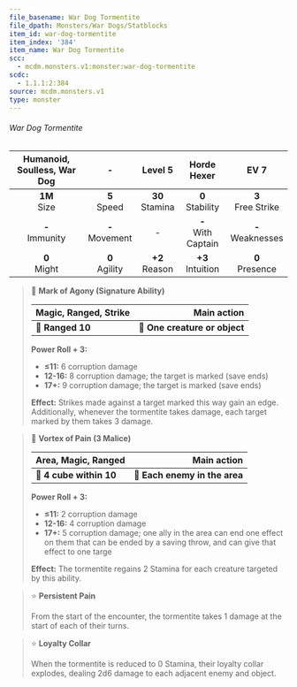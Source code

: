 ```yaml
---
file_basename: War Dog Tormentite
file_dpath: Monsters/War Dogs/Statblocks
item_id: war-dog-tormentite
item_index: '384'
item_name: War Dog Tormentite
scc:
  - mcdm.monsters.v1:monster:war-dog-tormentite
scdc:
  - 1.1.1:2:384
source: mcdm.monsters.v1
type: monster
---
```


###### War Dog Tormentite

| Humanoid, Soulless, War Dog |          -          |       Level 5       |       Horde Hexer       |          EV 7          |
| :-------------------------: | :-----------------: | :-----------------: | :---------------------: | :--------------------: |
|      **1M**<br/> Size       |  **5**<br/> Speed   | **30**<br/> Stamina |  **0**<br/> Stability   | **3**<br/> Free Strike |
|     **-**<br/> Immunity     | **-**<br/> Movement |          -          | **-**<br/> With Captain | **-**<br/> Weaknesses  |
|      **0**<br/> Might       | **0**<br/> Agility  | **+2**<br/> Reason  |  **+3**<br/> Intuition  |  **0**<br/> Presence   |

<!-- -->
> 🏹 **Mark of Agony (Signature Ability)**
>
> | **Magic, Ranged, Strike** |               **Main action** |
> | ------------------------- | ----------------------------: |
> | **📏 Ranged 10**          | **🎯 One creature or object** |
>
> **Power Roll + 3:**
>
> - **≤11:** 6 corruption damage
> - **12-16:** 8 corruption damage; the target is marked (save ends)
> - **17+:** 9 corruption damage; the target is marked (save ends)
>
> **Effect:** Strikes made against a target marked this way gain an edge. Additionally, whenever the tormentite takes damage, each target marked by them takes 3 damage.

<!-- -->
> 🔳 **Vortex of Pain (3 Malice)**
>
> | **Area, Magic, Ranged** |               **Main action** |
> | ----------------------- | ----------------------------: |
> | **📏 4 cube within 10** | **🎯 Each enemy in the area** |
>
> **Power Roll + 3:**
>
> - **≤11:** 2 corruption damage
> - **12-16:** 4 corruption damage
> - **17+:** 5 corruption damage; one ally in the area can end one effect on them that can be ended by a saving throw, and can give that effect to one targe
>
> **Effect:** The tormentite regains 2 Stamina for each creature targeted by this ability.

<!-- -->
> ⭐️ **Persistent Pain**
>
> From the start of the encounter, the tormentite takes 1 damage at the start of each of their turns.

<!-- -->
> ⭐️ **Loyalty Collar**
>
> When the tormentite is reduced to 0 Stamina, their loyalty collar explodes, dealing 2d6 damage to each adjacent enemy and object.
